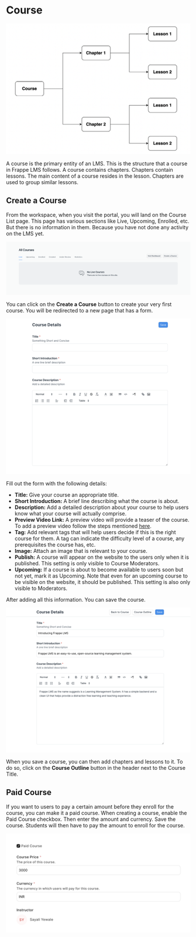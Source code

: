 # Course

![Course Structure](../images/course-structure.png)

A course is the primary entity of an LMS. This is the structure that a course in Frappe LMS follows. A course contains chapters. Chapters contain lessons. The main content of a course resides in the lesson. Chapters are used to group similar lessons.

## Create a Course

From the workspace, when you visit the portal, you will land on the Course List page. This page has various sections like Live, Upcoming, Enrolled, etc. But there is no information in them. Because you have not done any activity on the LMS yet.

![Empty State](../images/empty.png)

You can click on the **Create a Course** button to create your very first course. You will be redirected to a new page that has a form.

![Course Form](../images/course-form.png)

Fill out the form with the following details:

 - **Title:** Give your course an appropriate title.
 - **Short Introduction:** A brief line describing what the course is about.
 - **Description:** Add a detailed description about your course to help users know what your course will actually comprise.
 - **Preview Video Link:** A preview video will provide a teaser of the course. To add a preview video follow the steps mentioned [here](../miscellaneous/faq.md#how-to-add-youtube-video-in-a-lesson-or-for-course-preview).
 - **Tag:** Add relevant tags that will help users decide if this is the right course for them. A tag can indicate the difficulty level of a course, any prerequisites the course has, etc.
 - **Image:** Attach an image that is relevant to your course.
 - **Publish:** A course will appear on the website to the users only when it is published. This setting is only visible to Course Moderators.
 - **Upcoming:** If a course is about to become available to users soon but not yet, mark it as Upcoming. Note that even for an upcoming course to be visible on the website, it should be published. This setting is also only visible to Moderators.

After adding all this information. You can save the course.

![Course Saved](../images/course-saved.png)

When you save a course, you can then add chapters and lessons to it. To do so, click on the **Course Outline** button in the header next to the Course Title.

## Paid Course

If you want to users to pay a certain amount before they enroll for the course, you can make it a paid course. When creating a course, enable the Paid Course checkbox. Then enter the amount and currency. Save the course. Students will then have to pay the amount to enroll for the course.

![Paid Course](../images/paid-course.png)